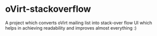 # oVirt-stackoverflow
A project which converts oVirt mailing list into stack-over flow UI which helps in achieving readability and  improves almost everything :)  



